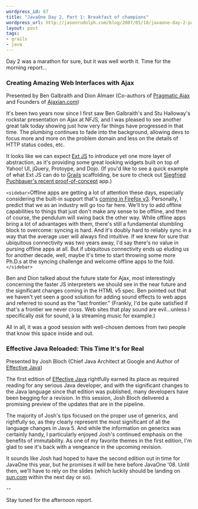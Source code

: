 ```yaml
---
wordpress_id: 67
title: "JavaOne Day 2, Part 1: Breakfast of champions"
wordpress_url: http://jasonrudolph.com/blog/2007/05/10/javaone-day-2-part-1-breakfast-of-champions/
layout: post
tags:
- grails
- java
---
```

Day 2 was a marathon for sure, but it was well worth it.  Time for the morning report...

### Creating Amazing Web Interfaces with Ajax
Presented by Ben Galbraith and Dion Almaer (Co-authors of [Pragmatic Ajax](http://www.pragmaticprogrammer.com/titles/ajax/?ajaxian) and Founders of [Ajaxian.com](http://ajaxian.com))

It's been two years now since I first saw Ben Galbraith's and Stu Halloway's rockstar presentation on Ajax at NFJS, and I was pleased to see another great talk today showing just how very far things have progressed in that time.  The plumbing continues to fade into the background, allowing devs to focus more and more on the problem domain and less on the details of HTTP status codes, etc.


<!--more-->

It looks like we can expect [Ext JS](http://extjs.com/) to introduce yet one more layer of abstraction, as it's providing some great looking widgets built on top of Yahoo! UI, jQuery, Protoype, and Dojo.  (If you'd like to see a quick example of what Ext JS can do to [Grails](http://www.grails.org/scaffolding) scaffolding, be sure to check out [Siegfried Puchbauer's recent proof-of-concept](http://dev.puchbauer.com/extdemo/extBook) app.)

`<sidebar>`Offline apps are getting a lot of attention these days, especially considering the built-in support that's [coming in Firefox v3](http://www.readwriteweb.com/archives/firefox_3_offline_apps.php).  Personally, I predict that we as an industry will go too far here.  We'll try to add offline capabilities to things that just don't make any sense to be offline, and then of course, the pendulum will swing back the other way.  While offline apps bring a lot of advantages with them, there's still a fundamental stumbling block to overcome: syncing is hard.  And it's doubly hard to reliably sync in a way that the average user will always find intuitive.  If we knew for sure that ubiquitous connectivity was two years away, I'd say there's no value in pursing offline apps at all.  But if ubiquitous connectivity ends up eluding us for another decade, well, maybe it's time to start throwing some more Ph.D.s at the syncing challenge and welcome offline apps to the fold.`</sidebar>`

Ben and Dion talked about the future state for Ajax, most interestingly concerning the faster JS interpreters we should see in the near future and the significant changes coming in the HTML v5 spec.  Ben pointed out that we haven't yet seen a good solution for adding sound effects to web apps and referred to sound as the "last frontier."  (Frankly, I'd be quite satisfied if that's a frontier we never cross.  Web sites that play sound are evil...unless I specifically *ask* for sound, à la streaming music for example.)

All in all, it was a good session with well-chosen demoes from two people that know this space inside and out.

### Effective Java Reloaded: This Time It's for Real
Presented by Josh Bloch (Chief Java Architect at Google and Author of [Effective Java](http://java.sun.com/docs/books/effective/))

The first edition of [Effective Java](http://java.sun.com/docs/books/effective/) rightfully earned its place as required reading for any serious Java developer, and with the significant changes to the Java language since that edition was published, many developers have been begging for a revision.  In this session, Josh Bloch delivered a promising preview of the updates that are in the pipeline.

The majority of Josh's tips focused on the proper use of generics, and rightfully so, as they clearly represent the most significant of all the language changes in Java 5.  And while the information on generics was certainly handy, I particularly enjoyed Josh's continued emphasis on the benefits of immutability.  As one of my favorite themes in the first edition, I'm glad to see it's back with a vengeance in the upcoming revision.  

It sounds like Josh had hoped to have the second edition out in time for JavaOne this year, but he promises it will be here before JavaOne '08.  Until then, we'll have to rely on the slides (which luckily should be landing on [sun.com](http://developers.sun.com/learning/javaoneonline/j1sessn.jsp?sessn=TS-2689&yr=2007&track=5) within the next day or so).

--

Stay tuned for the afternoon report.
